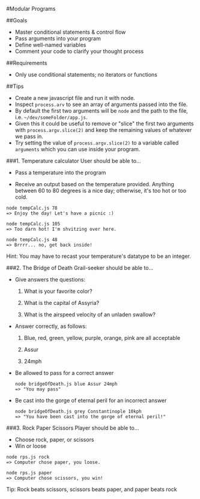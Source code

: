 #Modular Programs

##Goals

* Master conditional statements & control flow
* Pass arguments into your program
* Define well-named variables
* Comment your code to clarify your thought process

##Requirements

* Only use conditional statements; no iterators or functions

##Tips

* Create a new javascript file and run it with node.
* Inspect `process.arv` to see an array of arguments passed into the file.
* By default the first two arguments will be `node` and the path to the file, i.e. `~/dev/someFolder/app.js`.
* Given this it could be useful to remove or "slice" the first two arguments with `process.argv.slice(2)` and keep the remaining values of whatever we pass in.
* Try setting the value of `process.argv.slice(2)` to a variable called `arguments` which you can use inside your program.



###1. Temperature calculator
User should be able to...

* Pass a temperature into the program

* Receive an output based on the temperature provided. Anything between 60 to 80 degrees is a nice day; otherwise, it's too hot or too cold. 

```
node tempCalc.js 78
=> Enjoy the day! Let's have a picnic :)
```

```
node tempCalc.js 105
=> Too darn hot! I'm shvitzing over here.
```

```
node tempCalc.js 48
=> Brrrr... no, get back inside!
```

Hint: You may have to recast your temperature's datatype to be an integer.


###2. The Bridge of Death
Grail-seeker should be able to...

* Give answers the questions:

	1) What is your favorite color?
	
	2) What is the capital of Assyria?
	
	3) What is the airspeed velocity of an unladen swallow?
	
* Answer correctly, as follows:

	1) Blue, red, green, yellow, purple, orange, pink are all acceptable
	
	2) Assur
	
	3) 24mph
	
* Be allowed to pass for a correct answer

	```
	node bridgeOfDeath.js blue Assur 24mph
	=> "You may pass"
	```
* Be cast into the gorge of eternal peril for an incorrect answer
	
	```
	node bridgeOfDeath.js grey Constantinople 10kph
	=> "You have been cast into the gorge of eternal peril!"
	```



###3. Rock Paper Scissors
Player should be able to...

* Choose rock, paper, or scissors
* Win or loose

```
node rps.js rock
=> Computer chose paper, you loose.
```

```
node rps.js paper
=> Computer chose scissors, you win!
```



Tip: Rock beats scissors, scissors beats paper, and paper beats rock